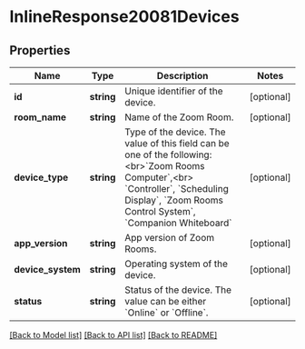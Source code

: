 # InlineResponse20081Devices

## Properties
Name | Type | Description | Notes
------------ | ------------- | ------------- | -------------
**id** | **string** | Unique identifier of the device. | [optional] 
**room_name** | **string** | Name of the Zoom Room. | [optional] 
**device_type** | **string** | Type of the device. The value of this field can be one of the following:&lt;br&gt;&#x60;Zoom Rooms Computer&#x60;,&lt;br&gt; &#x60;Controller&#x60;, &#x60;Scheduling Display&#x60;, &#x60;Zoom Rooms Control System&#x60;, &#x60;Companion Whiteboard&#x60; | [optional] 
**app_version** | **string** | App version of Zoom Rooms. | [optional] 
**device_system** | **string** | Operating system of the device. | [optional] 
**status** | **string** | Status of the device. The value can be either &#x60;Online&#x60; or &#x60;Offline&#x60;. | [optional] 

[[Back to Model list]](../README.md#documentation-for-models) [[Back to API list]](../README.md#documentation-for-api-endpoints) [[Back to README]](../README.md)


